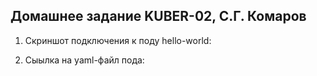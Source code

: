 ## Домашнее задание KUBER-02, С.Г. Комаров

1. Cкриншот подключения к поду hello-world:

2. Сыылка на yaml-файл пода:

